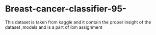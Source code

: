 # Breast-cancer-classifier-95-
This dataset is taken from kaggle and it contain the proper insight of the dataset ,models and is a part of ibm assignment
